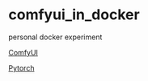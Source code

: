 # comfyui_in_docker
personal docker experiment

[ComfyUI](https://github.com/comfyanonymous/ComfyUI)

[Pytorch]([https://hub.docker.com/layers/pytorch/pytorch/2.4.1-cuda12.4-cudnn9-runtime/images/sha256-0a3b9fedefe1f61ac4d5a9de9015c0863db27ca0fde2d4e37e6268147980b726](https://hub.docker.com/layers/pytorch/pytorch/2.9.0-cuda13.0-cudnn9-runtime/images/sha256-1ba3f20399f5e4f9835cde308a4de86c3e63ba098caee367e490ec5455afc02a))
